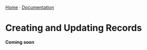 [Home](https://cityssm.github.io/corporate-records-manager/)
·
[Documentation](./)

# Creating and Updating Records

**Coming soon**
